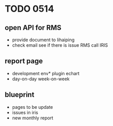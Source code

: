 # TODO 0514

## open API for RMS

*   provide document to lihaiping
*   check email see if there is issue RMS call IRIS

## report page

*   development env*   plugin echart
*   day-on-day week-on-week

## blueprint
* pages to be update
* issues in iris
* new monthly report
